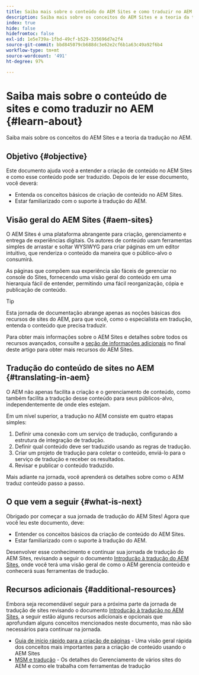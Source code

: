 ```yaml
---
title: Saiba mais sobre o conteúdo do AEM Sites e como traduzir no AEM
description: Saiba mais sobre os conceitos do AEM Sites e a teoria da tradução no AEM.
index: true
hide: false
hidefromtoc: false
exl-id: 1e5e739a-1fbd-49cf-b529-335696d7e2f4
source-git-commit: bbd845079cb688dc3e62e2cf6b1a63c49a92f6b4
workflow-type: tm+mt
source-wordcount: '491'
ht-degree: 97%

---
```


# Saiba mais sobre o conteúdo de sites e como traduzir no AEM {#learn-about}

Saiba mais sobre os conceitos do AEM Sites e a teoria da tradução no AEM.

## Objetivo {#objective}

Este documento ajuda você a entender a criação de conteúdo no AEM Sites e como esse conteúdo pode ser traduzido. Depois de ler esse documento, você deverá:

* Entenda os conceitos básicos de criação de conteúdo no AEM Sites.
* Estar familiarizado com o suporte à tradução do AEM.

## Visão geral do AEM Sites {#aem-sites}

O AEM Sites é uma plataforma abrangente para criação, gerenciamento e entrega de experiências digitais. Os autores de conteúdo usam ferramentas simples de arrastar e soltar WYSIWYG para criar páginas em um editor intuitivo, que renderiza o conteúdo da maneira que o público-alvo o consumirá.

As páginas que compõem sua experiência são fáceis de gerenciar no console do Sites, fornecendo uma visão geral do conteúdo em uma hierarquia fácil de entender, permitindo uma fácil reorganização, cópia e publicação de conteúdo.

>[!TIP]
>
>Esta jornada de documentação abrange apenas as noções básicas dos recursos de sites do AEM, para que você, como o especialista em tradução, entenda o conteúdo que precisa traduzir.
>
>Para obter mais informações sobre o AEM Sites e detalhes sobre todos os recursos avançados, consulte a [seção de informações adicionais](#additional-information) no final deste artigo para obter mais recursos do AEM Sites.

## Tradução do conteúdo de sites no AEM {#translating-in-aem}

O AEM não apenas facilita a criação e o gerenciamento de conteúdo, como também facilita a tradução desse conteúdo para seus públicos-alvo, independentemente de onde eles estejam.

Em um nível superior, a tradução no AEM consiste em quatro etapas simples:

1. Definir uma conexão com um serviço de tradução, configurando a estrutura de integração de tradução.
1. Definir qual conteúdo deve ser traduzido usando as regras de tradução.
1. Criar um projeto de tradução para coletar o conteúdo, enviá-lo para o serviço de tradução e receber os resultados.
1. Revisar e publicar o conteúdo traduzido.


Mais adiante na jornada, você aprenderá os detalhes sobre como o AEM traduz conteúdo passo a passo.

## O que vem a seguir {#what-is-next}

Obrigado por começar a sua jornada de tradução do AEM Sites! Agora que você leu este documento, deve:

* Entender os conceitos básicos da criação de conteúdo do AEM Sites.
* Estar familiarizado com o suporte à tradução do AEM.

Desenvolver esse conhecimento e continuar sua jornada de tradução do AEM Sites, revisando a seguir o documento [Introdução à tradução do AEM Sites](getting-started.md), onde você terá uma visão geral de como o AEM gerencia conteúdo e conhecerá suas ferramentas de tradução.

## Recursos adicionais {#additional-resources}

Embora seja recomendável seguir para a próxima parte da jornada de tradução de sites revisando o documento [Introdução à tradução no AEM Sites,](getting-started.md) a seguir estão alguns recursos adicionais e opcionais que aprofundam alguns conceitos mencionados neste documento, mas não são necessários para continuar na jornada.

* [Guia de início rápido para a criação de páginas](/help/sites-cloud/authoring/quick-start.md) - Uma visão geral rápida dos conceitos mais importantes para a criação de conteúdo usando o AEM Sites
* [MSM e tradução](/help/sites-cloud/administering/msm-and-translation.md) - Os detalhes do Gerenciamento de vários sites do AEM e como ele trabalha com ferramentas de tradução
